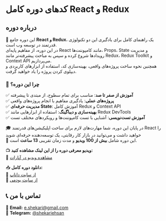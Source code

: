 # کدهای دوره کامل React و Redux
## درباره دوره
🚀 این دوره جامع **React و Redux**، یک راهنمای کامل برای یادگیری این دو تکنولوژی قدرتمند در توسعه وب است.  
در این دوره، از مفاهیم پایه‌ای React مانند کامپوننت‌ها، Props، State و مدیریت رویدادها شروع کرده و سپس به مباحث پیشرفته‌تر مانند Redux، Redux Toolkit و Context API می‌پردازیم.  
همچنین نحوه ساخت پروژه‌های واقعی، بهینه‌سازی کد، استفاده از ابزارهای کاربردی و دیپلوی کردن پروژه را یاد خواهید گرفت.

### 🎯 چرا این دوره؟
✅ **آموزش از صفر تا صد**: مناسب برای تمام سطوح، از مبتدی تا پیشرفته  
✅ **پروژه‌های عملی**: یادگیری مفاهیم با انجام پروژه‌های واقعی  
✅ **مدیریت حرفه‌ای State**: آموزش کامل Redux و Context API  
✅ **بهینه‌سازی و دیباگینگ**: استفاده از ابزارهایی مانند Redux DevTools  
✅ **آموزش تست‌نویسی**: آشنایی با تست کامپوننت‌ها و رویکردهای مختلف تست  

🎓 در پایان این دوره، شما مهارت‌های لازم برای ساخت اپلیکیشن‌های قدرتمند React را خواهید داشت و می‌توانید در بازار کار رقابتی، یک توسعه‌دهنده حرفه‌ای شوید  
📌 این دوره شامل **بیش از 100 ویدیو** و مدت زمان تقریبی **13 ساعت** است.  

📺 **ویدیو معرفی دوره را از این لینک مشاهده کنید:**  
🔗 [مشاهده ویدیو در آپارات](https://www.aparat.com/v/tUjlz?playlist=331610)  

📥 **دانلود دوره کامل:**  
🔗 [از سایت داناپ](https://danup.ir/courses/react-and-redux-complete-course)  
🔗 [از سایت یودمی](https://www.udemy.com/course/complete-react-redux-course)  

## 📞 تماس با من
📧 **Email:** e.shekari@gmail.com  
📱 **Telegram:** [@shekariehsan](https://t.me/shekariehsan)  
